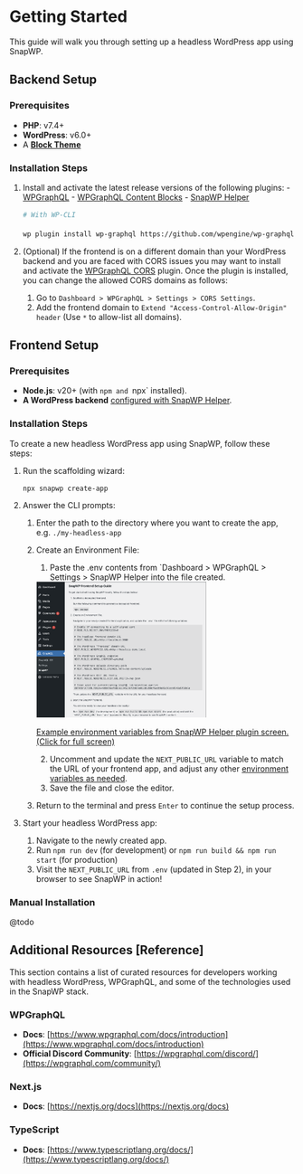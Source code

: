 # Getting Started

This guide will walk you through setting up a headless WordPress app using SnapWP.

## Backend Setup

### Prerequisites

-   **PHP**: v7.4+
-   **WordPress**: v6.0+
-   A **[Block Theme](https://wordpress.org/documentation/article/block-themes/)**

### Installation Steps

1. Install and activate the latest release versions of the following plugins: - [WPGraphQL](https://wordpress.org/plugins/wp-graphql/) - [WPGraphQL Content Blocks](https://github.com/wpengine/wp-graphql-content-blocks/releases/latest) - [SnapWP Helper](https://github.com/rtCamp/snapwp-helper/releases/latest)

    ```bash
    # With WP-CLI

    wp plugin install wp-graphql https://github.com/wpengine/wp-graphql-content-blocks/releases/latest/download/wp-graphql-content-blocks.zip https://github.com/rtCamp/snapwp-helper/releases/latest/download/snapwp-helper.zip --activate
    ```

2. (Optional) If the frontend is on a different domain than your WordPress backend and you are faced with CORS issues you may want to install and activate the [WPGraphQL CORS](https://github.com/funkhaus/wp-graphql-cors/releases/latest) plugin. Once the plugin is installed, you can change the allowed CORS domains as follows:
    1. Go to `Dashboard > WPGraphQL > Settings > CORS Settings`.
    2. Add the frontend domain to `Extend "Access-Control-Allow-Origin" header` (Use `*` to allow-list all domains).

## Frontend Setup

### Prerequisites

-   **Node.js**: v20+ (with `npm and `npx` installed).
-   **A WordPress backend** [configured with SnapWP Helper](#backend-setup).

### Installation Steps

To create a new headless WordPress app using SnapWP, follow these steps:

1. Run the scaffolding wizard:

    ```bash
    npx snapwp create-app
    ```

2. Answer the CLI prompts:

    1. Enter the path to the directory where you want to create the app, e.g. `./my-headless-app`
    2. Create an Environment File:

        1. Paste the .env contents from `Dashboard > WPGraphQL > Settings > SnapWP Helper into the file created.

         <a href="./images/snapwp-helper-env.png">
           <!--@todo: link to snapwp-helper repo for image-->
           <img src="./images/snapwp-helper-env.png" alt="Example environment variables from SnapWP Helper plugin screen." style="width: 300px;">
           <p> Example environment variables from SnapWP Helper plugin screen. (Click for full screen)</p>
         </a>

        2. Uncomment and update the `NEXT_PUBLIC_URL` variable to match the URL of your frontend app, and adjust any other [environment variables as needed](./usage.md#example-env-file).
        3. Save the file and close the editor.

    3. Return to the terminal and press `Enter` to continue the setup process.

3. Start your headless WordPress app:
    1. Navigate to the newly created app.
    2. Run `npm run dev` (for development) or `npm run build && npm run start` (for production)
    3. Visit the `NEXT_PUBLIC_URL` from `.env` (updated in Step 2), in your browser to see SnapWP in action!

### Manual Installation

@todo

## **Additional Resources [Reference]**

This section contains a list of curated resources for developers working with headless WordPress, WPGraphQL, and some of the technologies used in the SnapWP stack.

### **WPGraphQL**

-   **Docs**: [https://www.wpgraphql.com/docs/introduction](https://www.wpgraphql.com/docs/introduction)
-   **Official Discord Community**: [https://wpgraphql.com/discord/](https://wpgraphql.com/community/)

### **Next.js**

-   **Docs**: [https://nextjs.org/docs](https://nextjs.org/docs)

### **TypeScript**

-   **Docs**: [https://www.typescriptlang.org/docs/](https://www.typescriptlang.org/docs/)
